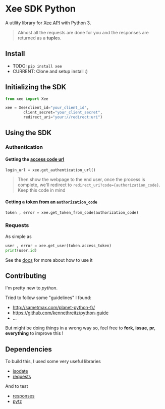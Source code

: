 #  Xee SDK Python

A utility library for [Xee API](https://dev.xee.com) with Python 3.

> Almost all the requests are done for you and the responses are returned as a **tuple**s.

## Install

* TODO: `pip install xee`
* CURRENT: Clone and setup install :) 

## Initializing the SDK

```python
from xee import Xee

xee = Xee(client_id="your_client_id", 
		client_secret="your_client_secret", 
		redirect_uri="your://redirect:uri")
```

## Using the SDK

### Authentication

#### Getting the [access code url](https://github.com/xee-lab/xee-api-docs/tree/master/api/api/v3/auth/auth.md)

```python
login_url = xee.get_authentication_url()
```

> Then show the webpage to the end user, once the process is complete, we'll redirect to `redirect_uri?code={authorization_code}`. Keep this code in mind

#### Getting a [token from an `authorization_code`](https://github.com/xee-lab/xee-api-docs/tree/master/api/api/v3/auth/access_token.md)

```python
token , error = xee.get_token_from_code(authorization_code)
```

### Requests

As simple as

```python
user , error = xee.get_user(token.access_token)
print(user.id)
```

See the [docs](https://github.com/quentin7b/xee-sdk-python/docs) for more about how to use it

## Contributing

I'm pretty new to *python*.

Tried to follow some "guidelines" I found:
- http://sametmax.com/planet-python-fr/
- https://github.com/kennethreitz/python-guide
- ...
 
But might be doing things in a wrong way so, feel free to **fork**, **issue**, **pr**, **everything** to improve this !

## Dependencies

To build this, I used some very useful libraries
- [isodate](https://pypi.python.org/pypi/isodate)
- [requests](https://pypi.python.org/pypi/requests)

And to test
- [responses](https://pypi.python.org/pypi/responses)
- [pytz](https://pypi.python.org/pypi/pytz)
